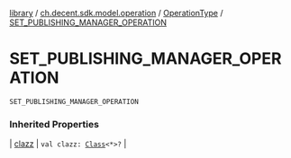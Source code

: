 [library](../../index.md) / [ch.decent.sdk.model.operation](../index.md) / [OperationType](index.md) / [SET_PUBLISHING_MANAGER_OPERATION](./-s-e-t_-p-u-b-l-i-s-h-i-n-g_-m-a-n-a-g-e-r_-o-p-e-r-a-t-i-o-n.md)

# SET_PUBLISHING_MANAGER_OPERATION

`SET_PUBLISHING_MANAGER_OPERATION`

### Inherited Properties

| [clazz](clazz.md) | `val clazz: `[`Class`](http://docs.oracle.com/javase/6/docs/api/java/lang/Class.html)`<*>?` |

